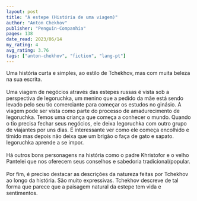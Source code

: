 ```yaml
---
layout: post
title: "A estepe (História de uma viagem)"
author: "Anton Chekhov"
publisher: "Penguin-Companhia"
pages: 138
date_read: 2023/06/14
my_rating: 4
avg_rating: 3.76
tags: ["anton-chekhov", "fiction", "lang-pt"]
---
```


Uma história curta e simples, ao estilo de Tchekhov, mas com muita beleza na sua escrita. <br/><br/>Uma viagem de negócios através das estepes russas é vista sob a perspectiva de Iegoruchka, um menino que a pedido da mãe está sendo levado pelo seu tio comerciante para começar os estudos no ginásio. A viagem pode ser vista como parte do processo de amadurecimento de Iegoruchka. Temos uma criança que começa a conhecer o mundo. Quando o tio precisa fechar seus negócios, ele deixa Iegoruchka com outro grupo de viajantes por uns dias. É interessante ver como ele começa encolhido e tímido mas depois não deixa que um brigão o faça de gato e sapato. Iegoruchka aprende a se impor. <br/><br/>Há outros bons personagens na história como o padre Khristofor e o velho Pantelei que nos oferecem seus conselhos e sabedoria tradicional/popular.<br/><br/>Por fim, é preciso destacar as descrições da natureza feitas por Tchekhov ao longo da história. São muito expressivas. Tchekhov descreve de tal forma que parece que a paisagem natural da estepe tem vida e sentimentos. 

